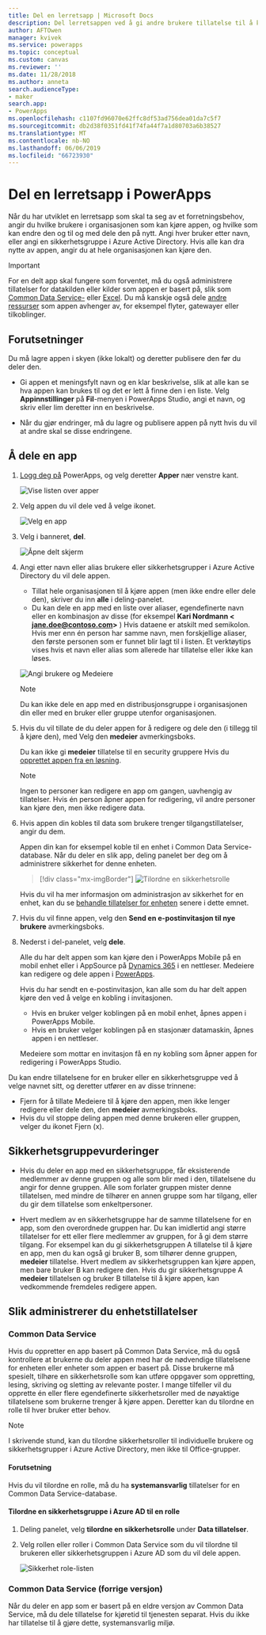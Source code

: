 ```yaml
---
title: Del en lerretsapp | Microsoft Docs
description: Del lerretsappen ved å gi andre brukere tillatelse til å kjøre eller endre den
author: AFTOwen
manager: kvivek
ms.service: powerapps
ms.topic: conceptual
ms.custom: canvas
ms.reviewer: ''
ms.date: 11/28/2018
ms.author: anneta
search.audienceType:
- maker
search.app:
- PowerApps
ms.openlocfilehash: c1107fd96070e62ffc8df53ad756dea01da7c5f7
ms.sourcegitcommit: db2d38f0351fd41f74fa44f7a1d80703a6b38527
ms.translationtype: MT
ms.contentlocale: nb-NO
ms.lasthandoff: 06/06/2019
ms.locfileid: "66723930"
---
```

# <a name="share-a-canvas-app-in-powerapps"></a>Del en lerretsapp i PowerApps

Når du har utviklet en lerretsapp som skal ta seg av et forretningsbehov, angir du hvilke brukere i organisasjonen som kan kjøre appen, og hvilke som kan endre den og til og med dele den på nytt. Angi hver bruker etter navn, eller angi en sikkerhetsgruppe i Azure Active Directory. Hvis alle kan dra nytte av appen, angir du at hele organisasjonen kan kjøre den.

> [!IMPORTANT]
> For en delt app skal fungere som forventet, må du også administrere tillatelser for datakilden eller kilder som appen er basert på, slik som [Common Data Service-](#common-data-service) eller [Excel](share-app-data.md). Du må kanskje også dele [andre ressurser](share-app-resources.md) som appen avhenger av, for eksempel flyter, gatewayer eller tilkoblinger.

## <a name="prerequisites"></a>Forutsetninger

Du må lagre appen i skyen (ikke lokalt) og deretter publisere den før du deler den.

- Gi appen et meningsfylt navn og en klar beskrivelse, slik at alle kan se hva appen kan brukes til og det er lett å finne den i en liste. Velg **Appinnstillinger** på **Fil**-menyen i PowerApps Studio, angi et navn, og skriv eller lim deretter inn en beskrivelse.

- Når du gjør endringer, må du lagre og publisere appen på nytt hvis du vil at andre skal se disse endringene.

## <a name="share-an-app"></a>Å dele en app

1. [Logg deg på](https://web.powerapps.com?utm_source=padocs&utm_medium=linkinadoc&utm_campaign=referralsfromdoc) PowerApps, og velg deretter **Apper** nær venstre kant.

    ![Vise listen over apper](./media/share-app/file-apps.png)

1. Velg appen du vil dele ved å velge ikonet.

    ![Velg en app](./media/share-app/select-app.png)

1. Velg i banneret, **del**.

    ![Åpne delt skjerm](./media/share-app/banner-share.png)

1. Angi etter navn eller alias brukere eller sikkerhetsgrupper i Azure Active Directory du vil dele appen.

    - Tillat hele organisasjonen til å kjøre appen (men ikke endre eller dele den), skriver du inn **alle** i deling-panelet.
    - Du kan dele en app med en liste over aliaser, egendefinerte navn eller en kombinasjon av disse (for eksempel **Kari Nordmann &lt; jane.doe@contoso.com>** ) Hvis dataene er atskilt med semikolon. Hvis mer enn én person har samme navn, men forskjellige aliaser, den første personen som er funnet blir lagt til i listen. Et verktøytips vises hvis et navn eller alias som allerede har tillatelse eller ikke kan løses. 

    ![Angi brukere og Medeiere](./media/share-app/share-everyone.png)

    > [!NOTE]
    > Du kan ikke dele en app med en distribusjonsgruppe i organisasjonen din eller med en bruker eller gruppe utenfor organisasjonen.

1. Hvis du vil tillate de du deler appen for å redigere og dele den (i tillegg til å kjøre den), med Velg den **medeier** avmerkingsboks.

    Du kan ikke gi **medeier** tillatelse til en security gruppere Hvis du [opprettet appen fra en løsning](add-app-solution.md).

    > [!NOTE]
    > Ingen to personer kan redigere en app om gangen, uavhengig av tillatelser. Hvis én person åpner appen for redigering, vil andre personer kan kjøre den, men ikke redigere data.

1. Hvis appen din kobles til data som brukere trenger tilgangstillatelser, angir du dem.

    Appen din kan for eksempel koble til en enhet i Common Data Service-database. Når du deler en slik app, deling panelet ber deg om å administrere sikkerhet for denne enheten.

    > [!div class="mx-imgBorder"]
    > ![Tilordne en sikkerhetsrolle](media/share-app/cds-assign-security-role.png)

    Hvis du vil ha mer informasjon om administrasjon av sikkerhet for en enhet, kan du se [behandle tillatelser for enheten](share-app.md#manage-entity-permissions) senere i dette emnet.

1. Hvis du vil finne appen, velg den **Send en e-postinvitasjon til nye brukere** avmerkingsboks.

1. Nederst i del-panelet, velg **dele**.

    Alle du har delt appen som kan kjøre den i PowerApps Mobile på en mobil enhet eller i AppSource på [Dynamics 365](https://home.dynamics.com) i en nettleser. Medeiere kan redigere og dele appen i [PowerApps](https://web.powerapps.com?utm_source=padocs&utm_medium=linkinadoc&utm_campaign=referralsfromdoc).

    Hvis du har sendt en e-postinvitasjon, kan alle som du har delt appen kjøre den ved å velge en kobling i invitasjonen.

    - Hvis en bruker velger koblingen på en mobil enhet, åpnes appen i PowerApps Mobile.
    - Hvis en bruker velger koblingen på en stasjonær datamaskin, åpnes appen i en nettleser.

    Medeiere som mottar en invitasjon få en ny kobling som åpner appen for redigering i PowerApps Studio.

Du kan endre tillatelsene for en bruker eller en sikkerhetsgruppe ved å velge navnet sitt, og deretter utfører en av disse trinnene:

- Fjern for å tillate Medeiere til å kjøre den appen, men ikke lenger redigere eller dele den, den **medeier** avmerkingsboks.
- Hvis du vil stoppe deling appen med denne brukeren eller gruppen, velger du ikonet Fjern (x).

## <a name="security-group-considerations"></a>Sikkerhetsgruppevurderinger

- Hvis du deler en app med en sikkerhetsgruppe, får eksisterende medlemmer av denne gruppen og alle som blir med i den, tillatelsene du angir for denne gruppen. Alle som forlater gruppen mister denne tillatelsen, med mindre de tilhører en annen gruppe som har tilgang, eller du gir dem tillatelse som enkeltpersoner.

- Hvert medlem av en sikkerhetsgruppe har de samme tillatelsene for en app, som den overordnede gruppen har. Du kan imidlertid angi større tillatelser for ett eller flere medlemmer av gruppen, for å gi dem større tilgang. For eksempel kan du gi sikkerhetsgruppen A tillatelse til å kjøre en app, men du kan også gi bruker B, som tilhører denne gruppen, **medeier** tillatelse. Hvert medlem av sikkerhetsgruppen kan kjøre appen, men bare bruker B kan redigere den. Hvis du gir sikkerhetsgruppe A **medeier** tillatelsen og bruker B tillatelse til å kjøre appen, kan vedkommende fremdeles redigere appen.

## <a name="manage-entity-permissions"></a>Slik administrerer du enhetstillatelser

### <a name="common-data-service"></a>Common Data Service

Hvis du oppretter en app basert på Common Data Service, må du også kontrollere at brukerne du deler appen med har de nødvendige tillatelsene for enheten eller enheter som appen er basert på. Disse brukerne må spesielt, tilhøre en sikkerhetsrolle som kan utføre oppgaver som oppretting, lesing, skriving og sletting av relevante poster. I mange tilfeller vil du opprette én eller flere egendefinerte sikkerhetsroller med de nøyaktige tillatelsene som brukerne trenger å kjøre appen. Deretter kan du tilordne en rolle til hver bruker etter behov.

> [!NOTE]
> I skrivende stund, kan du tilordne sikkerhetsroller til individuelle brukere og sikkerhetsgrupper i Azure Active Directory, men ikke til Office-grupper.

#### <a name="prerequisite"></a>Forutsetning

Hvis du vil tilordne en rolle, må du ha **systemansvarlig** tillatelser for en Common Data Service-database.

#### <a name="assign-a-security-group-in-azure-ad-to-a-role"></a>Tilordne en sikkerhetsgruppe i Azure AD til en rolle

1. Deling panelet, velg **tilordne en sikkerhetsrolle** under **Data tillatelser**.

1. Velg rollen eller roller i Common Data Service som du vil tilordne til brukeren eller sikkerhetsgruppen i Azure AD som du vil dele appen.

    ![Sikkerhet role-listen](media/share-app/cds-assign-security-role-list.png)

### <a name="common-data-service-previous-version"></a>Common Data Service (forrige versjon)

Når du deler en app som er basert på en eldre versjon av Common Data Service, må du dele tillatelse for kjøretid til tjenesten separat. Hvis du ikke har tillatelse til å gjøre dette, systemansvarlig miljø.
